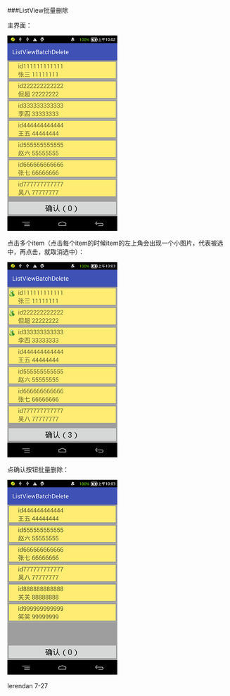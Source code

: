 ###ListView批量删除

主界面：

![](https://github.com/lerendan/ListViewBatchDelete/raw/master/picture/first.png)  

点击多个item（点击每个item的时候item的左上角会出现一个小图片，代表被选中，再点击，就取消选中）：

![](https://github.com/lerendan/ListViewBatchDelete/raw/master/picture/select.png)  

点确认按钮批量删除：

![](https://github.com/lerendan/ListViewBatchDelete/raw/master/picture/clickdelete.png)  


lerendan 7-27
